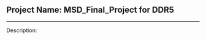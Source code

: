 ## Project Name: MSD_Final_Project for DDR5

****************************************************************************************************************************************************************
Description:
